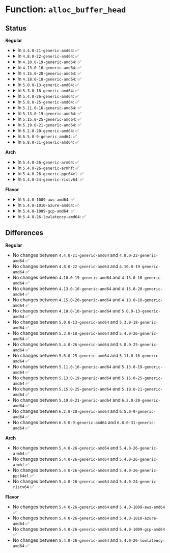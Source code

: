 # Function: <code>alloc_buffer_head</code>

## Status
<b>Regular</b>
<ul>
<li>
<details>
<summary>In <code>4.4.0-21-generic-amd64</code>: ✅</summary>

```c
struct buffer_head * alloc_buffer_head(gfp_t gfp_flags)
```

```json
{
  "name": "alloc_buffer_head",
  "collision_type": "Unique Global",
  "inline_type": "No",
  "funcs": [
    {
      "addr": 18446744071581217584,
      "name": "alloc_buffer_head",
      "external": true,
      "loc": "fs/buffer.c:3323",
      "file": "fs/buffer.c",
      "inline": "seen, unknown",
      "caller_inline": [],
      "caller_func": [
        "fs/buffer.c:alloc_page_buffers",
        "fs/jbd2/journal.c:jbd2_journal_write_metadata_buffer"
      ]
    }
  ],
  "symbols": [
    {
      "addr": 18446744071581217584,
      "name": "alloc_buffer_head",
      "section": ".text",
      "bind": "STB_GLOBAL",
      "size": 95
    }
  ]
}
```
</details>
</li>
<li>
<details>
<summary>In <code>4.8.0-22-generic-amd64</code>: ✅</summary>

```c
struct buffer_head * alloc_buffer_head(gfp_t gfp_flags)
```

```json
{
  "name": "alloc_buffer_head",
  "collision_type": "Unique Global",
  "inline_type": "No",
  "funcs": [
    {
      "addr": 18446744071581381632,
      "name": "alloc_buffer_head",
      "external": true,
      "loc": "fs/buffer.c:3382",
      "file": "fs/buffer.c",
      "inline": "seen, unknown",
      "caller_inline": [],
      "caller_func": [
        "fs/buffer.c:alloc_page_buffers",
        "fs/jbd2/journal.c:jbd2_journal_write_metadata_buffer"
      ]
    }
  ],
  "symbols": [
    {
      "addr": 18446744071581381632,
      "name": "alloc_buffer_head",
      "section": ".text",
      "bind": "STB_GLOBAL",
      "size": 95
    }
  ]
}
```
</details>
</li>
<li>
<details>
<summary>In <code>4.10.0-19-generic-amd64</code>: ✅</summary>

```c
struct buffer_head * alloc_buffer_head(gfp_t gfp_flags)
```

```json
{
  "name": "alloc_buffer_head",
  "collision_type": "Unique Global",
  "inline_type": "No",
  "funcs": [
    {
      "addr": 18446744071581459792,
      "name": "alloc_buffer_head",
      "external": true,
      "loc": "fs/buffer.c:3423",
      "file": "fs/buffer.c",
      "inline": "seen, unknown",
      "caller_inline": [],
      "caller_func": [
        "fs/buffer.c:alloc_page_buffers",
        "fs/jbd2/journal.c:jbd2_journal_write_metadata_buffer"
      ]
    }
  ],
  "symbols": [
    {
      "addr": 18446744071581459792,
      "name": "alloc_buffer_head",
      "section": ".text",
      "bind": "STB_GLOBAL",
      "size": 95
    }
  ]
}
```
</details>
</li>
<li>
<details>
<summary>In <code>4.13.0-16-generic-amd64</code>: ✅</summary>

```c
struct buffer_head * alloc_buffer_head(gfp_t gfp_flags)
```

```json
{
  "name": "alloc_buffer_head",
  "collision_type": "Unique Global",
  "inline_type": "No",
  "funcs": [
    {
      "addr": 18446744071581516320,
      "name": "alloc_buffer_head",
      "external": true,
      "loc": "fs/buffer.c:3408",
      "file": "fs/buffer.c",
      "inline": "seen, unknown",
      "caller_inline": [],
      "caller_func": [
        "fs/buffer.c:alloc_page_buffers",
        "fs/jbd2/journal.c:jbd2_journal_write_metadata_buffer"
      ]
    }
  ],
  "symbols": [
    {
      "addr": 18446744071581516320,
      "name": "alloc_buffer_head",
      "section": ".text",
      "bind": "STB_GLOBAL",
      "size": 95
    }
  ]
}
```
</details>
</li>
<li>
<details>
<summary>In <code>4.15.0-20-generic-amd64</code>: ✅</summary>

```c
struct buffer_head * alloc_buffer_head(gfp_t gfp_flags)
```

```json
{
  "name": "alloc_buffer_head",
  "collision_type": "Unique Global",
  "inline_type": "No",
  "funcs": [
    {
      "addr": 18446744071581658512,
      "name": "alloc_buffer_head",
      "external": true,
      "loc": "fs/buffer.c:3376",
      "file": "fs/buffer.c",
      "inline": "seen, unknown",
      "caller_inline": [],
      "caller_func": [
        "fs/buffer.c:alloc_page_buffers",
        "fs/jbd2/journal.c:jbd2_journal_write_metadata_buffer"
      ]
    }
  ],
  "symbols": [
    {
      "addr": 18446744071581658512,
      "name": "alloc_buffer_head",
      "section": ".text",
      "bind": "STB_GLOBAL",
      "size": 95
    }
  ]
}
```
</details>
</li>
<li>
<details>
<summary>In <code>4.18.0-10-generic-amd64</code>: ✅</summary>

```c
struct buffer_head * alloc_buffer_head(gfp_t gfp_flags)
```

```json
{
  "name": "alloc_buffer_head",
  "collision_type": "Unique Global",
  "inline_type": "No",
  "funcs": [
    {
      "addr": 18446744071581821120,
      "name": "alloc_buffer_head",
      "external": true,
      "loc": "fs/buffer.c:3347",
      "file": "fs/buffer.c",
      "inline": "seen, unknown",
      "caller_inline": [],
      "caller_func": [
        "fs/buffer.c:alloc_page_buffers",
        "fs/jbd2/journal.c:jbd2_journal_write_metadata_buffer"
      ]
    }
  ],
  "symbols": [
    {
      "addr": 18446744071581821120,
      "name": "alloc_buffer_head",
      "section": ".text",
      "bind": "STB_GLOBAL",
      "size": 93
    }
  ]
}
```
</details>
</li>
<li>
<details>
<summary>In <code>5.0.0-13-generic-amd64</code>: ✅</summary>

```c
struct buffer_head * alloc_buffer_head(gfp_t gfp_flags)
```

```json
{
  "name": "alloc_buffer_head",
  "collision_type": "Unique Global",
  "inline_type": "No",
  "funcs": [
    {
      "addr": 18446744071581908288,
      "name": "alloc_buffer_head",
      "external": true,
      "loc": "fs/buffer.c:3359",
      "file": "fs/buffer.c",
      "inline": "seen, unknown",
      "caller_inline": [],
      "caller_func": [
        "fs/buffer.c:alloc_page_buffers",
        "fs/jbd2/journal.c:jbd2_journal_write_metadata_buffer"
      ]
    }
  ],
  "symbols": [
    {
      "addr": 18446744071581908288,
      "name": "alloc_buffer_head",
      "section": ".text",
      "bind": "STB_GLOBAL",
      "size": 93
    }
  ]
}
```
</details>
</li>
<li>
<details>
<summary>In <code>5.3.0-18-generic-amd64</code>: ✅</summary>

```c
struct buffer_head * alloc_buffer_head(gfp_t gfp_flags)
```

```json
{
  "name": "alloc_buffer_head",
  "collision_type": "Unique Global",
  "inline_type": "No",
  "funcs": [
    {
      "addr": 18446744071582045280,
      "name": "alloc_buffer_head",
      "external": true,
      "loc": "fs/buffer.c:3366",
      "file": "fs/buffer.c",
      "inline": "seen, unknown",
      "caller_inline": [],
      "caller_func": [
        "fs/buffer.c:alloc_page_buffers",
        "fs/jbd2/journal.c:jbd2_journal_write_metadata_buffer"
      ]
    }
  ],
  "symbols": [
    {
      "addr": 18446744071582045280,
      "name": "alloc_buffer_head",
      "section": ".text",
      "bind": "STB_GLOBAL",
      "size": 92
    }
  ]
}
```
</details>
</li>
<li>
<details>
<summary>In <code>5.4.0-26-generic-amd64</code>: ✅</summary>

```c
struct buffer_head * alloc_buffer_head(gfp_t gfp_flags)
```

```json
{
  "name": "alloc_buffer_head",
  "collision_type": "Unique Global",
  "inline_type": "No",
  "funcs": [
    {
      "addr": 18446744071582123056,
      "name": "alloc_buffer_head",
      "external": true,
      "loc": "fs/buffer.c:3343",
      "file": "fs/buffer.c",
      "inline": "seen, unknown",
      "caller_inline": [],
      "caller_func": [
        "fs/buffer.c:alloc_page_buffers",
        "fs/jbd2/journal.c:jbd2_journal_write_metadata_buffer"
      ]
    }
  ],
  "symbols": [
    {
      "addr": 18446744071582123056,
      "name": "alloc_buffer_head",
      "section": ".text",
      "bind": "STB_GLOBAL",
      "size": 92
    }
  ]
}
```
</details>
</li>
<li>
<details>
<summary>In <code>5.8.0-25-generic-amd64</code>: ✅</summary>

```c
struct buffer_head * alloc_buffer_head(gfp_t gfp_flags)
```

```json
{
  "name": "alloc_buffer_head",
  "collision_type": "Unique Global",
  "inline_type": "No",
  "funcs": [
    {
      "addr": 18446744071582356624,
      "name": "alloc_buffer_head",
      "external": true,
      "loc": "fs/buffer.c:3353",
      "file": "fs/buffer.c",
      "inline": "seen, unknown",
      "caller_inline": [],
      "caller_func": [
        "fs/buffer.c:alloc_page_buffers",
        "fs/jbd2/journal.c:jbd2_journal_write_metadata_buffer"
      ]
    }
  ],
  "symbols": [
    {
      "addr": 18446744071582356624,
      "name": "alloc_buffer_head",
      "section": ".text",
      "bind": "STB_GLOBAL",
      "size": 103
    }
  ]
}
```
</details>
</li>
<li>
<details>
<summary>In <code>5.11.0-16-generic-amd64</code>: ✅</summary>

```c
struct buffer_head * alloc_buffer_head(gfp_t gfp_flags)
```

```json
{
  "name": "alloc_buffer_head",
  "collision_type": "Unique Global",
  "inline_type": "No",
  "funcs": [
    {
      "addr": 18446744071582413392,
      "name": "alloc_buffer_head",
      "external": true,
      "loc": "fs/buffer.c:3334",
      "file": "fs/buffer.c",
      "inline": "seen, unknown",
      "caller_inline": [],
      "caller_func": [
        "fs/buffer.c:alloc_page_buffers",
        "fs/jbd2/journal.c:jbd2_journal_write_metadata_buffer"
      ]
    }
  ],
  "symbols": [
    {
      "addr": 18446744071582413392,
      "name": "alloc_buffer_head",
      "section": ".text",
      "bind": "STB_GLOBAL",
      "size": 103
    }
  ]
}
```
</details>
</li>
<li>
<details>
<summary>In <code>5.13.0-19-generic-amd64</code>: ✅</summary>

```c
struct buffer_head * alloc_buffer_head(gfp_t gfp_flags)
```

```json
{
  "name": "alloc_buffer_head",
  "collision_type": "Unique Global",
  "inline_type": "No",
  "funcs": [
    {
      "addr": 18446744071582440528,
      "name": "alloc_buffer_head",
      "external": true,
      "loc": "fs/buffer.c:3355",
      "file": "fs/buffer.c",
      "inline": "seen, unknown",
      "caller_inline": [],
      "caller_func": [
        "fs/buffer.c:alloc_page_buffers",
        "fs/jbd2/journal.c:jbd2_journal_write_metadata_buffer"
      ]
    }
  ],
  "symbols": [
    {
      "addr": 18446744071582440528,
      "name": "alloc_buffer_head",
      "section": ".text",
      "bind": "STB_GLOBAL",
      "size": 103
    }
  ]
}
```
</details>
</li>
<li>
<details>
<summary>In <code>5.15.0-25-generic-amd64</code>: ✅</summary>

```c
struct buffer_head * alloc_buffer_head(gfp_t gfp_flags)
```

```json
{
  "name": "alloc_buffer_head",
  "collision_type": "Unique Global",
  "inline_type": "No",
  "funcs": [
    {
      "addr": 18446744071582763344,
      "name": "alloc_buffer_head",
      "external": true,
      "loc": "fs/buffer.c:3307",
      "file": "fs/buffer.c",
      "inline": "seen, unknown",
      "caller_inline": [],
      "caller_func": [
        "fs/buffer.c:alloc_page_buffers",
        "fs/jbd2/journal.c:jbd2_journal_write_metadata_buffer"
      ]
    }
  ],
  "symbols": [
    {
      "addr": 18446744071582763344,
      "name": "alloc_buffer_head",
      "section": ".text",
      "bind": "STB_GLOBAL",
      "size": 103
    }
  ]
}
```
</details>
</li>
<li>
<details>
<summary>In <code>5.19.0-21-generic-amd64</code>: ✅</summary>

```c
struct buffer_head * alloc_buffer_head(gfp_t gfp_flags)
```

```json
{
  "name": "alloc_buffer_head",
  "collision_type": "Unique Global",
  "inline_type": "No",
  "funcs": [
    {
      "addr": 18446744071583313376,
      "name": "alloc_buffer_head",
      "external": true,
      "loc": "fs/buffer.c:3292",
      "file": "fs/buffer.c",
      "inline": "seen, unknown",
      "caller_inline": [],
      "caller_func": [
        "fs/buffer.c:alloc_page_buffers",
        "fs/jbd2/journal.c:jbd2_journal_write_metadata_buffer"
      ]
    }
  ],
  "symbols": [
    {
      "addr": 18446744071583313376,
      "name": "alloc_buffer_head",
      "section": ".text",
      "bind": "STB_GLOBAL",
      "size": 129
    }
  ]
}
```
</details>
</li>
<li>
<details>
<summary>In <code>6.2.0-20-generic-amd64</code>: ✅</summary>

```c
struct buffer_head * alloc_buffer_head(gfp_t gfp_flags)
```

```json
{
  "name": "alloc_buffer_head",
  "collision_type": "Unique Global",
  "inline_type": "No",
  "funcs": [
    {
      "addr": 18446744071583899376,
      "name": "alloc_buffer_head",
      "external": true,
      "loc": "fs/buffer.c:2897",
      "file": "fs/buffer.c",
      "inline": "seen, unknown",
      "caller_inline": [],
      "caller_func": [
        "fs/buffer.c:alloc_page_buffers",
        "fs/jbd2/journal.c:jbd2_journal_write_metadata_buffer"
      ]
    }
  ],
  "symbols": [
    {
      "addr": 18446744071583899376,
      "name": "alloc_buffer_head",
      "section": ".text",
      "bind": "STB_GLOBAL",
      "size": 129
    }
  ]
}
```
</details>
</li>
<li>
<details>
<summary>In <code>6.5.0-9-generic-amd64</code>: ✅</summary>

```c
struct buffer_head * alloc_buffer_head(gfp_t gfp_flags)
```

```json
{
  "name": "alloc_buffer_head",
  "collision_type": "Unique Global",
  "inline_type": "No",
  "funcs": [
    {
      "addr": 18446744071584122864,
      "name": "alloc_buffer_head",
      "external": true,
      "loc": "fs/buffer.c:3035",
      "file": "fs/buffer.c",
      "inline": "seen, unknown",
      "caller_inline": [],
      "caller_func": [
        "fs/buffer.c:folio_alloc_buffers",
        "fs/jbd2/journal.c:jbd2_journal_write_metadata_buffer"
      ]
    }
  ],
  "symbols": [
    {
      "addr": 18446744071584122864,
      "name": "alloc_buffer_head",
      "section": ".text",
      "bind": "STB_GLOBAL",
      "size": 129
    }
  ]
}
```
</details>
</li>
<li>
<details>
<summary>In <code>6.8.0-31-generic-amd64</code>: ✅</summary>

```c
struct buffer_head * alloc_buffer_head(gfp_t gfp_flags)
```

```json
{
  "name": "alloc_buffer_head",
  "collision_type": "Unique Global",
  "inline_type": "No",
  "funcs": [
    {
      "addr": 18446744071584339616,
      "name": "alloc_buffer_head",
      "external": true,
      "loc": "fs/buffer.c:2995",
      "file": "fs/buffer.c",
      "inline": "seen, unknown",
      "caller_inline": [],
      "caller_func": [
        "fs/buffer.c:folio_alloc_buffers",
        "fs/jbd2/journal.c:jbd2_journal_write_metadata_buffer"
      ]
    }
  ],
  "symbols": [
    {
      "addr": 18446744071584339616,
      "name": "alloc_buffer_head",
      "section": ".text",
      "bind": "STB_GLOBAL",
      "size": 129
    }
  ]
}
```
</details>
</li>
</ul>
<b>Arch</b>
<ul>
<li>
<details>
<summary>In <code>5.4.0-26-generic-arm64</code>: ✅</summary>

```c
struct buffer_head * alloc_buffer_head(gfp_t gfp_flags)
```

```json
{
  "name": "alloc_buffer_head",
  "collision_type": "Unique Global",
  "inline_type": "No",
  "funcs": [
    {
      "addr": 18446603336493661960,
      "name": "alloc_buffer_head",
      "external": true,
      "loc": "fs/buffer.c:3343",
      "file": "fs/buffer.c",
      "inline": "seen, unknown",
      "caller_inline": [],
      "caller_func": [
        "fs/buffer.c:alloc_page_buffers",
        "fs/jbd2/journal.c:jbd2_journal_write_metadata_buffer"
      ]
    }
  ],
  "symbols": [
    {
      "addr": 18446603336493661960,
      "name": "alloc_buffer_head",
      "section": ".text",
      "bind": "STB_GLOBAL",
      "size": 108
    }
  ]
}
```
</details>
</li>
<li>
<details>
<summary>In <code>5.4.0-26-generic-armhf</code>: ✅</summary>

```c
struct buffer_head * alloc_buffer_head(gfp_t gfp_flags)
```

```json
{
  "name": "alloc_buffer_head",
  "collision_type": "Unique Global",
  "inline_type": "No",
  "funcs": [
    {
      "addr": 3227196676,
      "name": "alloc_buffer_head",
      "external": true,
      "loc": "fs/buffer.c:3343",
      "file": "fs/buffer.c",
      "inline": "seen, unknown",
      "caller_inline": [],
      "caller_func": [
        "fs/buffer.c:alloc_page_buffers",
        "fs/jbd2/journal.c:jbd2_journal_write_metadata_buffer"
      ]
    }
  ],
  "symbols": [
    {
      "addr": 3227196676,
      "name": "alloc_buffer_head",
      "section": ".text",
      "bind": "STB_GLOBAL",
      "size": 96
    }
  ]
}
```
</details>
</li>
<li>
<details>
<summary>In <code>5.4.0-26-generic-ppc64el</code>: ✅</summary>

```c
struct buffer_head * alloc_buffer_head(gfp_t gfp_flags)
```

```json
{
  "name": "alloc_buffer_head",
  "collision_type": "Unique Global",
  "inline_type": "No",
  "funcs": [
    {
      "addr": 13835058055287263280,
      "name": "alloc_buffer_head",
      "external": true,
      "loc": "fs/buffer.c:3343",
      "file": "fs/buffer.c",
      "inline": "seen, unknown",
      "caller_inline": [],
      "caller_func": [
        "fs/buffer.c:alloc_page_buffers",
        "fs/jbd2/journal.c:jbd2_journal_write_metadata_buffer"
      ]
    }
  ],
  "symbols": [
    {
      "addr": 13835058055287263280,
      "name": "alloc_buffer_head",
      "section": ".text",
      "bind": "STB_GLOBAL",
      "size": 132
    }
  ]
}
```
</details>
</li>
<li>
<details>
<summary>In <code>5.4.0-24-generic-riscv64</code>: ✅</summary>

```c
struct buffer_head * alloc_buffer_head(gfp_t gfp_flags)
```

```json
{
  "name": "alloc_buffer_head",
  "collision_type": "Unique Global",
  "inline_type": "No",
  "funcs": [
    {
      "addr": 18446743936273292274,
      "name": "alloc_buffer_head",
      "external": true,
      "loc": "fs/buffer.c:3343",
      "file": "fs/buffer.c",
      "inline": "seen, unknown",
      "caller_inline": [],
      "caller_func": [
        "fs/buffer.c:alloc_page_buffers",
        "fs/jbd2/journal.c:jbd2_journal_write_metadata_buffer"
      ]
    }
  ],
  "symbols": [
    {
      "addr": 18446743936273292274,
      "name": "alloc_buffer_head",
      "section": ".text",
      "bind": "STB_GLOBAL",
      "size": 110
    }
  ]
}
```
</details>
</li>
</ul>
<b>Flavor</b>
<ul>
<li>
<details>
<summary>In <code>5.4.0-1009-aws-amd64</code>: ✅</summary>

```c
struct buffer_head * alloc_buffer_head(gfp_t gfp_flags)
```

```json
{
  "name": "alloc_buffer_head",
  "collision_type": "Unique Global",
  "inline_type": "No",
  "funcs": [
    {
      "addr": 18446744071582091792,
      "name": "alloc_buffer_head",
      "external": true,
      "loc": "fs/buffer.c:3343",
      "file": "fs/buffer.c",
      "inline": "seen, unknown",
      "caller_inline": [],
      "caller_func": [
        "fs/buffer.c:alloc_page_buffers",
        "fs/jbd2/journal.c:jbd2_journal_write_metadata_buffer"
      ]
    }
  ],
  "symbols": [
    {
      "addr": 18446744071582091792,
      "name": "alloc_buffer_head",
      "section": ".text",
      "bind": "STB_GLOBAL",
      "size": 92
    }
  ]
}
```
</details>
</li>
<li>
<details>
<summary>In <code>5.4.0-1010-azure-amd64</code>: ✅</summary>

```c
struct buffer_head * alloc_buffer_head(gfp_t gfp_flags)
```

```json
{
  "name": "alloc_buffer_head",
  "collision_type": "Unique Global",
  "inline_type": "No",
  "funcs": [
    {
      "addr": 18446744071582029312,
      "name": "alloc_buffer_head",
      "external": true,
      "loc": "fs/buffer.c:3343",
      "file": "fs/buffer.c",
      "inline": "seen, unknown",
      "caller_inline": [],
      "caller_func": [
        "fs/buffer.c:alloc_page_buffers",
        "fs/jbd2/journal.c:jbd2_journal_write_metadata_buffer"
      ]
    }
  ],
  "symbols": [
    {
      "addr": 18446744071582029312,
      "name": "alloc_buffer_head",
      "section": ".text",
      "bind": "STB_GLOBAL",
      "size": 92
    }
  ]
}
```
</details>
</li>
<li>
<details>
<summary>In <code>5.4.0-1009-gcp-amd64</code>: ✅</summary>

```c
struct buffer_head * alloc_buffer_head(gfp_t gfp_flags)
```

```json
{
  "name": "alloc_buffer_head",
  "collision_type": "Unique Global",
  "inline_type": "No",
  "funcs": [
    {
      "addr": 18446744071582082272,
      "name": "alloc_buffer_head",
      "external": true,
      "loc": "fs/buffer.c:3343",
      "file": "fs/buffer.c",
      "inline": "seen, unknown",
      "caller_inline": [],
      "caller_func": [
        "fs/buffer.c:alloc_page_buffers",
        "fs/jbd2/journal.c:jbd2_journal_write_metadata_buffer"
      ]
    }
  ],
  "symbols": [
    {
      "addr": 18446744071582082272,
      "name": "alloc_buffer_head",
      "section": ".text",
      "bind": "STB_GLOBAL",
      "size": 92
    }
  ]
}
```
</details>
</li>
<li>
<details>
<summary>In <code>5.4.0-26-lowlatency-amd64</code>: ✅</summary>

```c
struct buffer_head * alloc_buffer_head(gfp_t gfp_flags)
```

```json
{
  "name": "alloc_buffer_head",
  "collision_type": "Unique Global",
  "inline_type": "No",
  "funcs": [
    {
      "addr": 18446744071582155424,
      "name": "alloc_buffer_head",
      "external": true,
      "loc": "fs/buffer.c:3343",
      "file": "fs/buffer.c",
      "inline": "seen, unknown",
      "caller_inline": [],
      "caller_func": [
        "fs/buffer.c:alloc_page_buffers",
        "fs/jbd2/journal.c:jbd2_journal_write_metadata_buffer"
      ]
    }
  ],
  "symbols": [
    {
      "addr": 18446744071582155424,
      "name": "alloc_buffer_head",
      "section": ".text",
      "bind": "STB_GLOBAL",
      "size": 115
    }
  ]
}
```
</details>
</li>
</ul>

## Differences
<b>Regular</b>
<ul>
<li>
No changes between <code>4.4.0-21-generic-amd64</code> and <code>4.8.0-22-generic-amd64</code> ✅
</li>
<li>
No changes between <code>4.8.0-22-generic-amd64</code> and <code>4.10.0-19-generic-amd64</code> ✅
</li>
<li>
No changes between <code>4.10.0-19-generic-amd64</code> and <code>4.13.0-16-generic-amd64</code> ✅
</li>
<li>
No changes between <code>4.13.0-16-generic-amd64</code> and <code>4.15.0-20-generic-amd64</code> ✅
</li>
<li>
No changes between <code>4.15.0-20-generic-amd64</code> and <code>4.18.0-10-generic-amd64</code> ✅
</li>
<li>
No changes between <code>4.18.0-10-generic-amd64</code> and <code>5.0.0-13-generic-amd64</code> ✅
</li>
<li>
No changes between <code>5.0.0-13-generic-amd64</code> and <code>5.3.0-18-generic-amd64</code> ✅
</li>
<li>
No changes between <code>5.3.0-18-generic-amd64</code> and <code>5.4.0-26-generic-amd64</code> ✅
</li>
<li>
No changes between <code>5.4.0-26-generic-amd64</code> and <code>5.8.0-25-generic-amd64</code> ✅
</li>
<li>
No changes between <code>5.8.0-25-generic-amd64</code> and <code>5.11.0-16-generic-amd64</code> ✅
</li>
<li>
No changes between <code>5.11.0-16-generic-amd64</code> and <code>5.13.0-19-generic-amd64</code> ✅
</li>
<li>
No changes between <code>5.13.0-19-generic-amd64</code> and <code>5.15.0-25-generic-amd64</code> ✅
</li>
<li>
No changes between <code>5.15.0-25-generic-amd64</code> and <code>5.19.0-21-generic-amd64</code> ✅
</li>
<li>
No changes between <code>5.19.0-21-generic-amd64</code> and <code>6.2.0-20-generic-amd64</code> ✅
</li>
<li>
No changes between <code>6.2.0-20-generic-amd64</code> and <code>6.5.0-9-generic-amd64</code> ✅
</li>
<li>
No changes between <code>6.5.0-9-generic-amd64</code> and <code>6.8.0-31-generic-amd64</code> ✅
</li>
</ul>
<b>Arch</b>
<ul>
<li>
No changes between <code>5.4.0-26-generic-amd64</code> and <code>5.4.0-26-generic-arm64</code> ✅
</li>
<li>
No changes between <code>5.4.0-26-generic-amd64</code> and <code>5.4.0-26-generic-armhf</code> ✅
</li>
<li>
No changes between <code>5.4.0-26-generic-amd64</code> and <code>5.4.0-26-generic-ppc64el</code> ✅
</li>
<li>
No changes between <code>5.4.0-26-generic-amd64</code> and <code>5.4.0-24-generic-riscv64</code> ✅
</li>
</ul>
<b>Flavor</b>
<ul>
<li>
No changes between <code>5.4.0-26-generic-amd64</code> and <code>5.4.0-1009-aws-amd64</code> ✅
</li>
<li>
No changes between <code>5.4.0-26-generic-amd64</code> and <code>5.4.0-1010-azure-amd64</code> ✅
</li>
<li>
No changes between <code>5.4.0-26-generic-amd64</code> and <code>5.4.0-1009-gcp-amd64</code> ✅
</li>
<li>
No changes between <code>5.4.0-26-generic-amd64</code> and <code>5.4.0-26-lowlatency-amd64</code> ✅
</li>
</ul>
